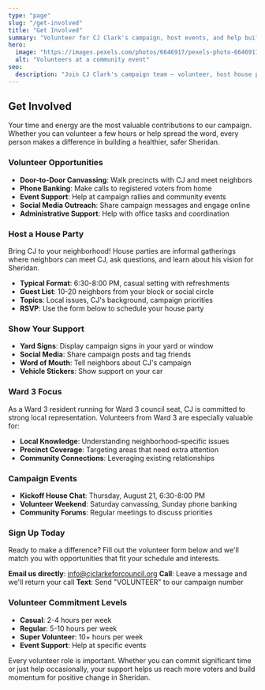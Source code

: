 ```yaml
---
type: "page"
slug: "/get-involved"
title: "Get Involved"
summary: "Volunteer for CJ Clark's campaign, host events, and help build a healthier Sheridan."
hero:
  image: "https://images.pexels.com/photos/6646917/pexels-photo-6646917.jpeg"
  alt: "Volunteers at a community event"
seo:
  description: "Join CJ Clark's campaign team — volunteer, host house parties, or show support with yard signs and help build a healthier Sheridan."
---
```


## Get Involved

Your time and energy are the most valuable contributions to our campaign. Whether you can volunteer a few hours or help spread the word, every person makes a difference in building a healthier, safer Sheridan.

### Volunteer Opportunities

- **Door-to-Door Canvassing**: Walk precincts with CJ and meet neighbors
- **Phone Banking**: Make calls to registered voters from home
- **Event Support**: Help at campaign rallies and community events
- **Social Media Outreach**: Share campaign messages and engage online
- **Administrative Support**: Help with office tasks and coordination

### Host a House Party

Bring CJ to your neighborhood! House parties are informal gatherings where neighbors can meet CJ, ask questions, and learn about his vision for Sheridan.

- **Typical Format**: 6:30-8:00 PM, casual setting with refreshments
- **Guest List**: 10-20 neighbors from your block or social circle
- **Topics**: Local issues, CJ's background, campaign priorities
- **RSVP**: Use the form below to schedule your house party

### Show Your Support

- **Yard Signs**: Display campaign signs in your yard or window
- **Social Media**: Share campaign posts and tag friends
- **Word of Mouth**: Tell neighbors about CJ's campaign
- **Vehicle Stickers**: Show support on your car

### Ward 3 Focus

As a Ward 3 resident running for Ward 3 council seat, CJ is committed to strong local representation. Volunteers from Ward 3 are especially valuable for:

- **Local Knowledge**: Understanding neighborhood-specific issues
- **Precinct Coverage**: Targeting areas that need extra attention
- **Community Connections**: Leveraging existing relationships

### Campaign Events

- **Kickoff House Chat**: Thursday, August 21, 6:30-8:00 PM
- **Volunteer Weekend**: Saturday canvassing, Sunday phone banking
- **Community Forums**: Regular meetings to discuss priorities

### Sign Up Today

Ready to make a difference? Fill out the volunteer form below and we'll match you with opportunities that fit your schedule and interests.

**Email us directly**: info@cjclarkeforcouncil.org
**Call**: Leave a message and we'll return your call
**Text**: Send "VOLUNTEER" to our campaign number

### Volunteer Commitment Levels

- **Casual**: 2-4 hours per week
- **Regular**: 5-10 hours per week
- **Super Volunteer**: 10+ hours per week
- **Event Support**: Help at specific events

Every volunteer role is important. Whether you can commit significant time or just help occasionally, your support helps us reach more voters and build momentum for positive change in Sheridan.